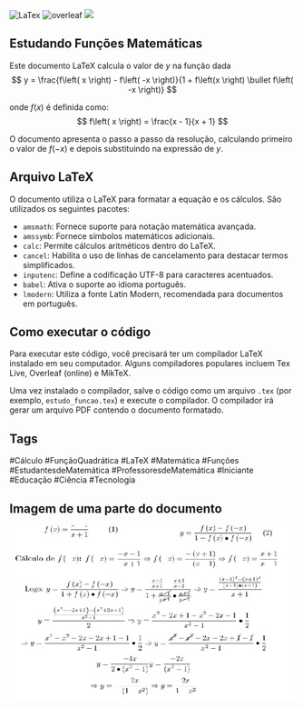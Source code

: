 ![LaTex](https://img.shields.io/badge/LaTeX-47A141?style=for-the-badge&logo=LaTeX&logoColor=white) ![overleaf](https://img.shields.io/badge/Overleaf-47A141?style=for-the-badge&logo=Overleaf&logoColor=white) <a href="https://www.youtube.com/watch?v=r-IN5Aye8Qg&list=PLZpH1iUcDo5jySyW1zOz5PV4Yg84VV-fg&index=4" target="_blank"><img loading="lazy" src="https://img.shields.io/badge/YouTube-FF0000?style=for-the-badge&logo=youtube&logoColor=white" target="_blank"></a>

## Estudando Funções Matemáticas

Este documento LaTeX calcula o valor de  $y$ na função dada
$$
y = \frac{f\left( x \right) - f\left( -x \right)}{1 + f\left(x \right) \bullet f\left( -x \right)}
$$

onde $f(x)$ é definida como:
$$
f\left( x \right) = \frac{x - 1}{x + 1}
$$

O documento apresenta o passo a passo da resolução, calculando primeiro o valor de $f(-x)$ e depois substituindo na expressão de $y$.

## Arquivo LaTeX

O documento utiliza o LaTeX para formatar a equação e os cálculos. São utilizados os seguintes pacotes:

* `amsmath`: Fornece suporte para notação matemática avançada.
* `amssymb`:  Fornece símbolos matemáticos adicionais.
* `calc`: Permite cálculos aritméticos dentro do LaTeX.
* `cancel`:  Habilita o uso de linhas de cancelamento para destacar termos simplificados.
* `inputenc`:  Define a codificação UTF-8 para caracteres acentuados.
* `babel`:  Ativa o suporte ao idioma português.
* `lmodern`:  Utiliza a fonte Latin Modern, recomendada para documentos em português.


## Como executar o código

Para executar este código, você precisará ter um compilador LaTeX instalado em seu computador. Alguns compiladores populares incluem  Tex Live, Overleaf (online) e  MikTeX. 

Uma vez instalado o compilador, salve o código como um arquivo `.tex` (por exemplo, `estudo_funcao.tex`) e execute o compilador. O compilador irá gerar um arquivo PDF contendo o documento formatado.

## Tags

#Cálculo #FunçãoQuadrática #LaTeX #Matemática #Funções #EstudantesdeMatemática #ProfessoresdeMatemática #Iniciante #Educação #Ciência #Tecnologia

## Imagem de uma parte do documento

![img](https://github.com/DeiseFreire/usando-LaTex-na-matematica/blob/main/img.jpg)
